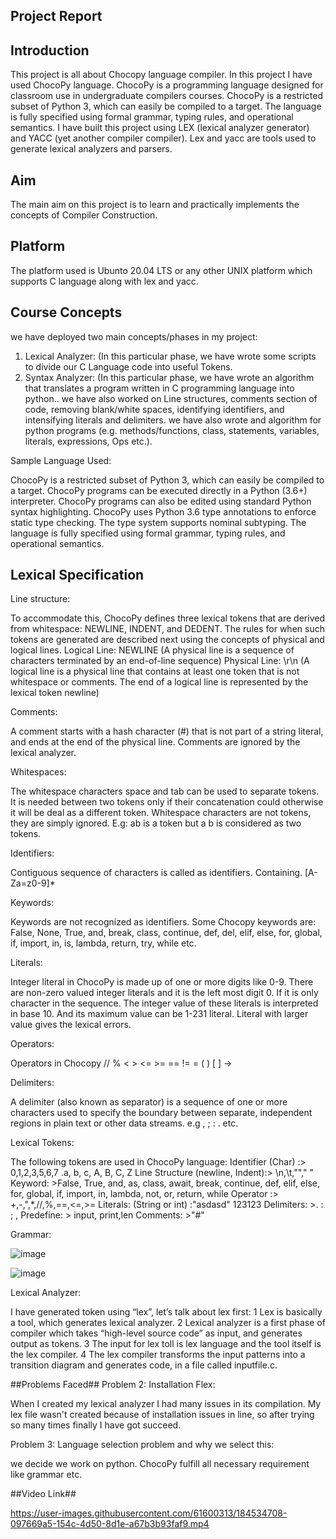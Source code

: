 ## Project Report ##

## Introduction ##
This project is all about Chocopy language compiler. In this project I have used ChocoPy language. ChocoPy is a programming language designed for classroom use in undergraduate compilers courses. ChocoPy is a restricted subset of Python 3, which can easily be compiled to a target. The language is fully specified using formal grammar, typing rules, and operational semantics. I have built this project using LEX (lexical analyzer generator) and YACC (yet another compiler compiler). Lex and yacc are tools used to generate lexical analyzers and parsers.

## Aim ##
The main aim on this project is to learn and practically implements the concepts of Compiler Construction. 

## Platform ##

The platform used is Ubunto 20.04 LTS or any other UNIX platform which supports C language along with lex and yacc.



## Course Concepts ##
we have deployed two main concepts/phases in my project:
1. Lexical Analyzer: (In this particular phase, we have wrote some scripts to divide our C Language code into useful Tokens.
2. Syntax Analyzer: (In this particular phase, we have wrote an algorithm that translates a program written in C programming language into python..
we have also worked on Line structures, comments section of code, removing blank/white spaces, identifying identifiers, and intensifying literals and delimiters. we have also wrote and algorithm  for python programs (e.g. methods/functions, class, statements, variables, literals, expressions, Ops etc.).


Sample Language Used:

ChocoPy is a restricted subset of Python 3, which can easily be compiled to a target. ChocoPy programs can be executed directly in a Python (3.6+) interpreter.
ChocoPy programs can also be edited using standard Python syntax highlighting. ChocoPy uses Python 3.6 type annotations to enforce static type checking.
The type system supports nominal subtyping. The language is fully specified using formal grammar, typing rules, and operational semantics.


## Lexical Specification ##

 Line structure:
 
 To accommodate this, ChocoPy defines three lexical tokens that are derived from whitespace: NEWLINE, INDENT, and DEDENT. The rules for when such tokens are generated  are described next using the concepts of physical and logical lines. Logical Line: NEWLINE (A physical line is a sequence of characters terminated by an end-of-line sequence) Physical Line: \r\n (A logical line is a physical line that contains at least one token that is not whitespace or comments. The end of a logical line is represented by the lexical token newline)
 
 
 Comments:
 
  A comment starts with a hash character (#) that is not part of a string literal, and ends at the end of the physical line. Comments are   ignored by the lexical analyzer.
 
 Whitespaces:
 
  The whitespace characters space and tab can be used to separate tokens. It is needed between two tokens only if their concatenation       could otherwise it will be deal as a different token. Whitespace characters are not tokens, they are simply ignored. E.g: ab is a token   but a b is considered as two tokens.
  
 Identifiers:
 
 Contiguous sequence of characters is called as identifiers. 
 Containing. [A-Za=z0-9]*
 
  Keywords:
  
  Keywords are not recognized as identifiers. Some Chocopy keywords are: False, None, True, and, break, class, continue, def, del, elif,   else, for, global, if, import, in, is, lambda, return, try, while etc.
  
  Literals:
  
  Integer literal in ChocoPy is made up of one or more digits like 0-9. There are non-zero valued integer literals and it is the left       most digit 0. If it is only character in the sequence. The integer value of these literals is interpreted in base 10. And its maximum     value can be 1-231 literal. Literal with larger value gives the lexical errors.
  
  Operators:
  
  Operators in Chocopy
 // % < > <= >= == != = ( ) [ ] ->
 
  Delimiters:
  
  A delimiter (also known as separator) is a sequence of one or more characters used to specify the boundary between separate,             independent regions in plain text or other data streams. e.g ,  ; : . etc.
  
  Lexical Tokens:
  
  The following tokens are used in ChocoPy language:
  Identifier (Char) :> 0,1,2,3,5,6,7 .a, b, c, A, B, C, Z 
  Line Structure (newline, Indent):> \n,\t,""," " 
  Keyword: >False, True, and, as, class, await, break, continue, def, elif, else, for, global, if, import, in, lambda, not, or, return,     while
  Operator :> +,-,",*,//,%,==,<=,>= 
  Literals: (String or int) :"asdasd" 123123 
  Delimiters: >. : ; , 
  Predefine: > input, print,len 
  Comments: >"#"
  
  Grammar:
  
  ![image](https://user-images.githubusercontent.com/77384566/184533657-5b5e9552-04f9-4ea9-b0f4-5d402ac27666.png)
  
  ![image](https://user-images.githubusercontent.com/77384566/184533677-5b96c4b4-2ffb-4c72-97e5-125c6086a66a.png)
  
  
  Lexical Analyzer:
  
  I have generated token using “lex”, let’s talk about lex first:
1 Lex is basically a tool, which generates lexical analyzer.
2	Lexical analyzer is a first phase of compiler which takes “high-level source code” as input, and generates output as tokens.
3	The input for lex toll is lex language and the tool itself is the lex compiler.
4	The lex compiler transforms the input patterns into a transition diagram and generates code, in a file called inputfile.c.




  
  


 
 
 





































##Problems Faced##
Problem 2: Installation Flex:

When I created my lexical analyzer I had many issues in its compilation. My lex file wasn't created because of installation issues in line, so after trying so many times finally I have got succeed.

Problem 3: Language selection problem and why we select this:

we decide we work on python. ChocoPy fulfill all necessary requirement like grammar etc.


##Video Link##

https://user-images.githubusercontent.com/61600313/184534708-097669a5-154c-4d50-8d1e-a67b3b93faf9.mp4

